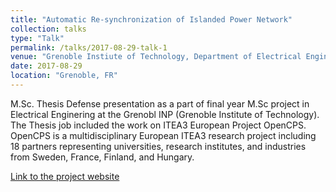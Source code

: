```yaml
---
title: "Automatic Re-synchronization of Islanded Power Network"
collection: talks
type: "Talk"
permalink: /talks/2017-08-29-talk-1
venue: "Grenoble Instiute of Technology, Department of Electrical Engineering"
date: 2017-08-29
location: "Grenoble, FR"
---
```

M.Sc. Thesis Defense presentation as a part of final year M.Sc project in Electrical Enginering at the Grenobl INP (Grenoble Institute of Technology). The Thesis job included the work on ITEA3 European Project OpenCPS. OpenCPS is a multidisciplinary European ITEA3 research project including 18 partners representing universities, research institutes, and industries from Sweden, France, Finland, and Hungary. 

[Link to the project website](https://itea3.org/project/opencps.html)
